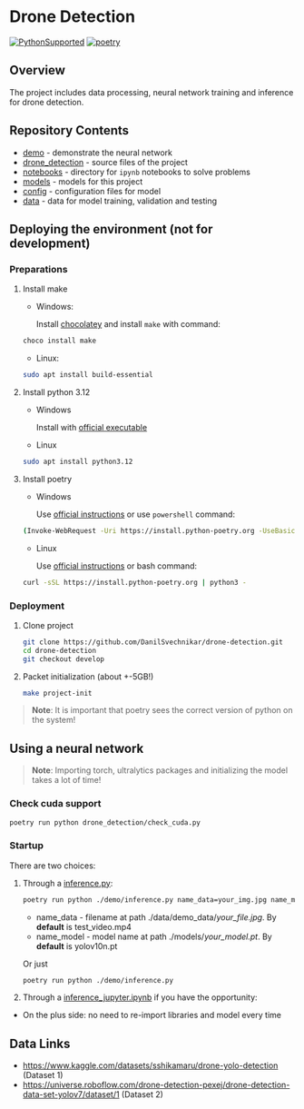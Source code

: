 # Drone Detection

[![PythonSupported](https://img.shields.io/badge/python-3.12-brightgreen.svg)](https://python3statement.org/#sections50-why)
[![poetry](https://img.shields.io/endpoint?url=https://python-poetry.org/badge/v0.json)](https://python-poetry.org/)

## Overview
The project includes data processing, neural network training and inference for drone detection.

## Repository Contents

- [demo](demo) - demonstrate the neural network
- [drone_detection](drone_detection) - source files of the project
- [notebooks](notebooks) - directory for `ipynb` notebooks to solve problems
- [models](models) - models for this project
- [config](config) - configuration files for model
- [data](data) - data for model training, validation and testing

## Deploying the environment (not for development)
### Preparations

1. Install make
    - Windows:

        Install [chocolatey](https://chocolatey.org/install) and install `make` with command:

    ```bash
    choco install make
    ```

    - Linux:

    ```bash
    sudo apt install build-essential
    ```

2. Install python 3.12
    - Windows

        Install with [official executable](https://www.python.org/downloads/)

    - Linux

    ```bash
    sudo apt install python3.12
    ```

3. Install poetry

   - Windows

        Use [official instructions](https://python-poetry.org/docs/#windows-powershell-install-instructions) or use `powershell` command:

    ```bash
    (Invoke-WebRequest -Uri https://install.python-poetry.org -UseBasicParsing).Content | py -
    ```

   - Linux

        Use [official instructions](https://python-poetry.org/docs/#installing-with-the-official-installer) or bash command:

    ```bash
    curl -sSL https://install.python-poetry.org | python3 -
    ```

### Deployment
1. Clone project

    ```bash
    git clone https://github.com/DanilSvechnikar/drone-detection.git
    cd drone-detection
    git checkout develop
   ```

2. Packet initialization (about +-5GB!)
   ```bash
   make project-init
   ```

> **Note**: It is important that poetry sees the correct version of python on the system!

## Using a neural network
> **Note**: Importing torch, ultralytics packages and initializing the model takes a lot of time!

### Check cuda support
   ```bash
   poetry run python drone_detection/check_cuda.py
   ```

### Startup
There are two choices:
1. Through a [inference.py](./demo/inference.py):
   ```bash
   poetry run python ./demo/inference.py name_data=your_img.jpg name_model=your_model.pt
   ```

   - name_data - filename at path ./data/demo_data/*your_file.jpg*. By **default** is test_video.mp4
   - name_model - model name at path ./models/*your_model.pt*. By **default** is yolov10n.pt

   Or just
   ```bash
   poetry run python ./demo/inference.py
   ```

2. Through a [inference_jupyter.ipynb](./demo/inference_jupyter.ipynb) if you have the opportunity:
- On the plus side: no need to re-import libraries and model every time


## Data Links
  - https://www.kaggle.com/datasets/sshikamaru/drone-yolo-detection (Dataset 1)
  - https://universe.roboflow.com/drone-detection-pexej/drone-detection-data-set-yolov7/dataset/1 (Dataset 2)
